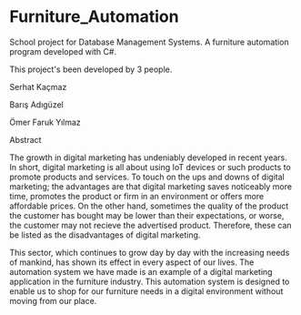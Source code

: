 # Furniture_Automation
School project for Database Management Systems.
A furniture automation program developed with C#.

This project's been developed by 3 people.

Serhat Kaçmaz 

Barış Adıgüzel 

Ömer Faruk Yılmaz






Abstract

The growth in digital marketing has undeniably developed in recent years. In short, digital marketing is all about using IoT devices or such products to promote products and services. To touch on the ups and downs of digital marketing; the advantages are that digital marketing saves noticeably more time, promotes the product or firm in an environment or offers more affordable prices. On the other hand, sometimes the quality of the product the customer has bought may be lower than their expectations, or worse, the customer may not recieve the advertised product. Therefore, these can be listed as the disadvantages of digital marketing.

This sector, which continues to grow day by day with the increasing needs of mankind, has shown its effect in every aspect of our lives. The automation system we have made is an example of a digital marketing application in the furniture industry. This automation system is designed to enable us to shop for our furniture needs in a digital environment without moving from our place.

